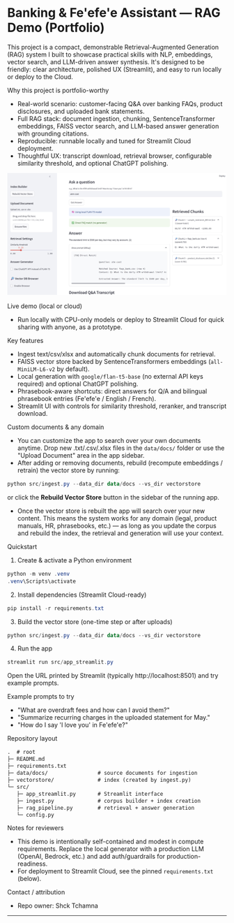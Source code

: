 # Banking & Fe'efe'e Assistant — RAG Demo (Portfolio)

This project is a compact, demonstrable Retrieval-Augmented Generation (RAG) system I built to showcase practical skills with NLP, embeddings, vector search, and LLM-driven answer synthesis. It's designed to be friendly: clear architecture, polished UX (Streamlit), and easy to run locally or deploy to the Cloud.

Why this project is portfolio-worthy
- Real-world scenario: customer-facing Q&A over banking FAQs, product disclosures, and uploaded bank statements.
- Full RAG stack: document ingestion, chunking, SentenceTransformer embeddings, FAISS vector search, and LLM-based answer generation with grounding citations.
- Reproducible: runnable locally and tuned for Streamlit Cloud deployment.
- Thoughtful UX: transcript download, retrieval browser, configurable similarity threshold, and optional ChatGPT polishing.

![App interface](assets/image.png)

Live demo (local or cloud)
- Run locally with CPU-only models or deploy to Streamlit Cloud for quick sharing with anyone, as a prototype.

Key features
- Ingest text/csv/xlsx and automatically chunk documents for retrieval.
- FAISS vector store backed by SentenceTransformers embeddings (`all-MiniLM-L6-v2` by default).
- Local generation with `google/flan-t5-base` (no external API keys required) and optional ChatGPT polishing.
- Phrasebook-aware shortcuts: direct answers for Q/A and bilingual phrasebook entries (Fe'efe'e / English / French).
- Streamlit UI with controls for similarity threshold, reranker, and transcript download.

Custom documents & any domain
- You can customize the app to search over your own documents anytime. Drop new .txt/.csv/.xlsx files in the `data/docs/` folder or use the "Upload Document" area in the app sidebar.
- After adding or removing documents, rebuild (recompute embeddings / retrain) the vector store by running:
```powershell
python src/ingest.py --data_dir data/docs --vs_dir vectorstore
```
or click the **Rebuild Vector Store** button in the sidebar of the running app.
- Once the vector store is rebuilt the app will search over your new content. This means the system works for any domain (legal, product manuals, HR, phrasebooks, etc.) — as long as you update the corpus and rebuild the index, the retrieval and generation will use your context.


Quickstart
1) Create & activate a Python environment
```powershell
python -m venv .venv
.venv\Scripts\activate
```

2) Install dependencies (Streamlit Cloud-ready)
```powershell
pip install -r requirements.txt
```

3) Build the vector store (one-time step or after uploads)
```powershell
python src/ingest.py --data_dir data/docs --vs_dir vectorstore
```

4) Run the app
```powershell
streamlit run src/app_streamlit.py
```

Open the URL printed by Streamlit (typically http://localhost:8501) and try example prompts.

Example prompts to try
- "What are overdraft fees and how can I avoid them?"
- "Summarize recurring charges in the uploaded statement for May."
- "How do I say 'I love you' in Fe'efe'e?"

Repository layout
```
.  # root
├─ README.md
├─ requirements.txt
├─ data/docs/                # source documents for ingestion
├─ vectorstore/              # index (created by ingest.py)
└─ src/
   ├─ app_streamlit.py       # Streamlit interface
   ├─ ingest.py              # corpus builder + index creation
   ├─ rag_pipeline.py        # retrieval + answer generation
   └─ config.py
```

Notes for reviewers
- This demo is intentionally self-contained and modest in compute requirements. Replace the local generator with a production LLM (OpenAI, Bedrock, etc.) and add auth/guardrails for production-readiness.
- For deployment to Streamlit Cloud, see the pinned `requirements.txt` (below).


Contact / attribution
- Repo owner: Shck Tchamna

---
